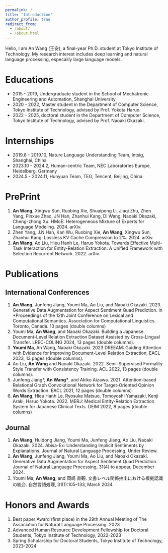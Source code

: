 ```yaml
---
permalink: /
title: "Introduction"
author_profile: true
redirect_from: 
  - /about/
  - /about.html
---
```


Hello, I am An Wang (王安), a final-year Ph.D. student at Tokyo Institute of Technology.
My research interest includes deep learning and natural language processing, especailly large language models.

Educations
======
- 2015 - 2019, Undergraduate student in the School of Mechatronic Engineering and Automation, Shanghai University
- 2020 - 2022, Master student in the Department of Computer Science, Tokyo Institute of Technology, advised by Prof. Yokota Haruo.
- 2022 - 2025, doctoral student in the Department of Computer Science, Tokyo Institute of Technology, advised by Prof. Naoaki Okazaki.

Internships
======
- 2019.8 - 2019.10, Nature Language Understanding Team, Intsig, Shanghai, China
- 2023.10 - 2024.2, Human-centric Team, NEC Laboratories Europe, Heidelberg, Germany
- 2024.5 - 2024.11, Hunyuan Team, TEG, Tencent, Beijing, China

PrePrint
======
1. **An Wang**, Xingwu Sun, Ruobing Xie, Shuaipeng Li, Jiaqi Zhu, Zhen Yang, Pinxue Zhao, JN Han, Zhanhui Kang, Di Wang, Naoaki Okazaki, Cheng-zhong Xu. HMoE: Heterogeneous Mixture of Experts for Language Modeling. 2024. arXiv.
2. Zhen Yang, J.N.Han, Kan Wu, Ruobing Xie, **An Wang**, Xingwu Sun, Zhanhui Kang. Lossless KV Cache Compression to 2%. 2024. arXiv.
3. **An Wang**, Ao Liu, Hieu Hanh Le, Haruo Yokota. Towards Effective Multi-Task Interaction for Entity-Relation Extraction: A Unified Framework with Selection Recurrent Network. 2022. arXiv.

Publications
======
International Conferences
------
1. **An Wang**, Junfeng Jiang, Youmi Ma, Ao Liu, and Naoaki Okazaki. 2023. Generative Data Augmentation for Aspect Sentiment Quad Prediction. In *Proceedings of the 12th Joint Conference on Lexical and Computational Semantics. Association for Computational Linguistics. Toronto, Canada. 13 pages (double columns)
2. Youmi Ma, **An Wang**, and Naoaki Okazaki. Building a Japanese Document-Level Relation Extraction Dataset Assisted by Cross-Lingual Transfer. LREC-COLING 2024, 13 pages (double columns).
3. **Youmi Ma**, An Wang, Naoaki Okazaki. 2023 DREEAM: Guiding Attention with Evidence for Improving Document-Level Relation Extraction, EACL 2023, 13 pages (double columns). 
4. Ao Liu, **An Wang** and Naoaki Okazaki. 2022. Semi-Supervised Formality Style Transfer with Consistency Training. ACL 2022, 13 pages (double columns).  
5. Junfeng Jiang\*, **An Wang\***, and Akiko Aizawa. 2021. Attention-based Relational Graph Convolutional Network for Target-Oriented Opinion Words Extraction. EACL 2021, 12 pages (double columns)
6. **An Wang**, Hieu Hanh Le, Ryosuke Matsuo, Tomoyoshi Yamazaki, Kenji Araki, Haruo Yokota. 2022. MERJ: Medical Entity-Relation Extraction System for Japanese Clinical Texts. DEIM 2022, 8 pages (double columns)

Journal
------
1. **An Wang**, Huidong Jiang, Youmi Ma, Junfeng Jiang, Ao Liu, Naoaki Okazaki. 2024. Abisa-Ex: Understanding Implicit Sentiments by Explanations. Journal of Natural Language Processing, Under Review.
2. **An Wang**, Junfeng Jiang, Youmi Ma, Ao Liu, and Naoaki Okazaki. Generative Data Augmentation for Aspect Sentiment Quad Prediction. Journal of Natural Language Processing, 31(4):to appear, December 2024.
3. Youmi Ma, **An Wang**, and 岡崎 直観. 文書レベル関係抽出における根拠認識の統合. 自然言語処理, 31(1):105–133, March 2024.

Honors and Awards
======
1. Best paper Award (first place) in the 29th Annual Meeting of The Association for Natural Language Processing. 2023
2. Advanced Human Resource Development Fellowship for Doctoral Students, Tokyo Institute of Technology, 2022-2023
3. Spring Scholarship for Doctoral Students, Tokyo Institute of Technology, 2023-2024